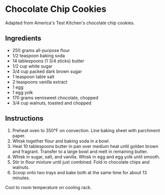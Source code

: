 # Chocolate Chip Cookies

Adapted from America's Test Kitchen's chocolate chip cookies.

## Ingredients

- 250 grams all-purpose flour
- 1/2 teaspoon baking soda
- 14 tablespoons (1 3/4 sticks) butter
- 1/2 cup white sugar
- 3/4 cup packed dark brown sugar
- 1 teaspoon table salt
- 2 teaspoons vanilla extract
- 1 egg
- 1 egg yolk
- 170 grams semisweet chocolate, chopped
- 3/4 cup walnuts, toasted and chopped 

## Instructions

1. Preheat oven to 350°F on convection. Line baking sheet with parchment paper.
2. Whisk together flour and baking soda in a bowl.
3. Heat 10 tablespoons butter in pan over medium heat until golden brown and fragrant. Transfer to a large bowl and melt in remaining butter.
4. Whisk in sugar, salt, and vanilla. Whisk in egg and egg yolk until smooth.
5. Stir in flour mixture until just combined. Fold in chocolate chips and walnuts.
6. Scoop onto two trays and bake both at the same time for about 13 minutes.

Cool to room temperature on cooling rack.
